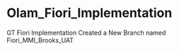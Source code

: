 # Olam_Fiori_Implementation
GT Fiori Implementation 
Created a New Branch named Fiori_MMI_Brooks_UAT
